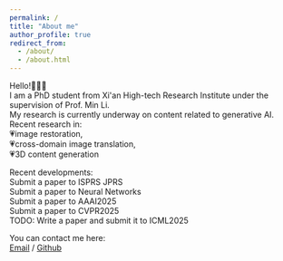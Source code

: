 ```yaml
---
permalink: /
title: "About me"
author_profile: true
redirect_from: 
  - /about/
  - /about.html
---
```


Hello!🤗🤗🤗<br>
I am a PhD student from Xi'an High-tech Research Institute under the supervision of Prof. Min Li. <br>
My research is currently underway on content related to generative AI.<br>
Recent research in: <br>💗image restoration,<br> 💗cross-domain image translation, <br>💗3D content generation<br>

Recent developments:<br>
Submit a paper to ISPRS JPRS<br>
Submit a paper to Neural Networks<br>
Submit a paper to AAAI2025<br>
Submit a paper to CVPR2025<br>
TODO: Write a paper and submit it to ICML2025<br>

You can contact me here:<br>
[Email](gary_144@outlook.com) / [Github](https://github.com/SongYan888)
